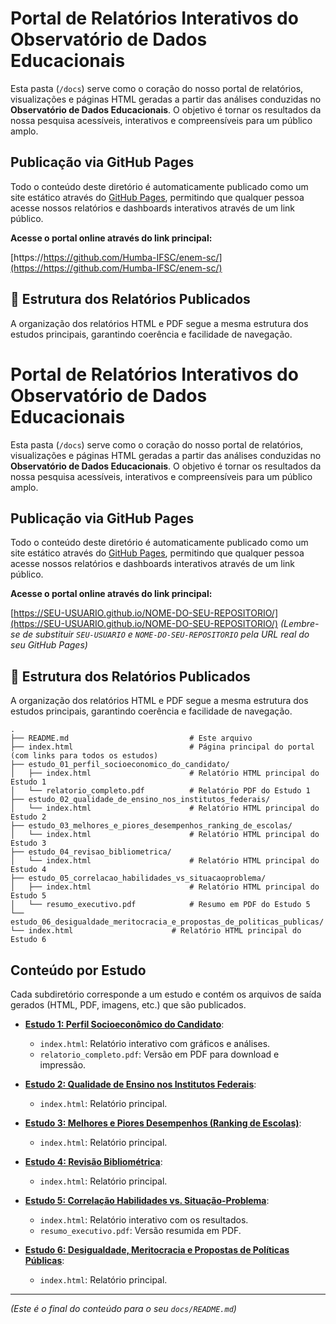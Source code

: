 # Portal de Relatórios Interativos do Observatório de Dados Educacionais

Esta pasta (`/docs`) serve como o coração do nosso portal de relatórios, visualizações e páginas HTML geradas a partir das análises conduzidas no **Observatório de Dados Educacionais**. O objetivo é tornar os resultados da nossa pesquisa acessíveis, interativos e compreensíveis para um público amplo.

## Publicação via GitHub Pages

Todo o conteúdo deste diretório é automaticamente publicado como um site estático através do [GitHub Pages](https://pages.github.com/), permitindo que qualquer pessoa acesse nossos relatórios e dashboards interativos através de um link público.

**Acesse o portal online através do link principal:**

[https://https://github.com/Humba-IFSC/enem-sc/](https://https://github.com/Humba-IFSC/enem-sc/)

## 📂 Estrutura dos Relatórios Publicados

A organização dos relatórios HTML e PDF segue a mesma estrutura dos estudos principais, garantindo coerência e facilidade de navegação.

# Portal de Relatórios Interativos do Observatório de Dados Educacionais

Esta pasta (`/docs`) serve como o coração do nosso portal de relatórios, visualizações e páginas HTML geradas a partir das análises conduzidas no **Observatório de Dados Educacionais**. O objetivo é tornar os resultados da nossa pesquisa acessíveis, interativos e compreensíveis para um público amplo.

## Publicação via GitHub Pages

Todo o conteúdo deste diretório é automaticamente publicado como um site estático através do [GitHub Pages](https://pages.github.com/), permitindo que qualquer pessoa acesse nossos relatórios e dashboards interativos através de um link público.

**Acesse o portal online através do link principal:**

[https://SEU-USUARIO.github.io/NOME-DO-SEU-REPOSITORIO/](https://SEU-USUARIO.github.io/NOME-DO-SEU-REPOSITORIO/)
*(Lembre-se de substituir `SEU-USUARIO` e `NOME-DO-SEU-REPOSITORIO` pela URL real do seu GitHub Pages)*

## 📂 Estrutura dos Relatórios Publicados

A organização dos relatórios HTML e PDF segue a mesma estrutura dos estudos principais, garantindo coerência e facilidade de navegação.
```
.
├── README.md                           # Este arquivo
├── index.html                          # Página principal do portal (com links para todos os estudos)
├── estudo_01_perfil_socioeconomico_do_candidato/
│   ├── index.html                      # Relatório HTML principal do Estudo 1
│   └── relatorio_completo.pdf          # Relatório PDF do Estudo 1
├── estudo_02_qualidade_de_ensino_nos_institutos_federais/
│   └── index.html                      # Relatório HTML principal do Estudo 2
├── estudo_03_melhores_e_piores_desempenhos_ranking_de_escolas/
│   └── index.html                      # Relatório HTML principal do Estudo 3
├── estudo_04_revisao_bibliometrica/
│   └── index.html                      # Relatório HTML principal do Estudo 4
├── estudo_05_correlacao_habilidades_vs_situacaoproblema/
│   ├── index.html                      # Relatório HTML principal do Estudo 5
│   └── resumo_executivo.pdf            # Resumo em PDF do Estudo 5
└── estudo_06_desigualdade_meritocracia_e_propostas_de_politicas_publicas/
└── index.html                      # Relatório HTML principal do Estudo 6
```
## Conteúdo por Estudo

Cada subdiretório corresponde a um estudo e contém os arquivos de saída gerados (HTML, PDF, imagens, etc.) que são publicados.

* **[Estudo 1: Perfil Socioeconômico do Candidato](./estudo_01_perfil_socioeconomico_do_candidato/)**:
    * `index.html`: Relatório interativo com gráficos e análises.
    * `relatorio_completo.pdf`: Versão em PDF para download e impressão.

* **[Estudo 2: Qualidade de Ensino nos Institutos Federais](./estudo_02_qualidade_de_ensino_nos_institutos_federais/)**:
    * `index.html`: Relatório principal.

* **[Estudo 3: Melhores e Piores Desempenhos (Ranking de Escolas)](./estudo_03_melhores_e_piores_desempenhos_ranking_de_escolas/)**:
    * `index.html`: Relatório principal.

* **[Estudo 4: Revisão Bibliométrica](./estudo_04_revisao_bibliometrica/)**:
    * `index.html`: Relatório principal.

* **[Estudo 5: Correlação Habilidades vs. Situação-Problema](./estudo_05_correlacao_habilidades_vs_situacaoproblema/)**:
    * `index.html`: Relatório interativo com os resultados.
    * `resumo_executivo.pdf`: Versão resumida em PDF.

* **[Estudo 6: Desigualdade, Meritocracia e Propostas de Políticas Públicas](./estudo_06_desigualdade_meritrocacia_e_propostas_de_politicas_publicas/)**:
    * `index.html`: Relatório principal.

---

*(Este é o final do conteúdo para o seu `docs/README.md`)*

